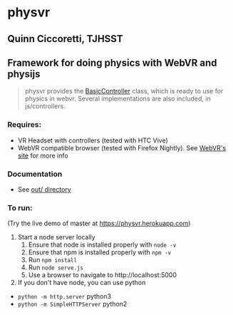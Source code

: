 # physvr
## Quinn Ciccoretti, TJHSST
## Framework for doing physics with WebVR and physijs
> physvr provides the [BasicController](./js/controllers/BasicController.js) class, which is ready to use for physics in webvr. Several implementations are also included, in js/controllers.
### Requires:
- VR Headset with controllers (tested with HTC Vive)
- WebVR compatible browser (tested with Firefox Nightly). See [WebVR's site](https://webvr.info/) for more info

### Documentation
- See [out/ directory](./out/)

### To run:
(Try the live demo of master at https://physvr.herokuapp.com)
1. Start a node server locally
   1. Ensure that node is installed properly with `node -v`
   2. Ensure that npm is installed properly with `npm -v`
   3. Run `npm install`
   4. Run `node serve.js`
   5. Use a browser to navigate to http://localhost:5000
2. If you don't have node, you can use python
- `python -m http.server` python3
- `python -m SimpleHTTPServer` python2